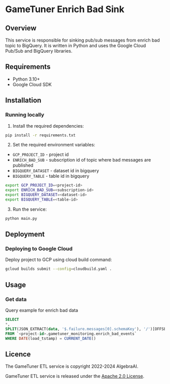 # GameTuner Enrich Bad Sink

## Overview

This service is responsible for sinking pub/sub messages from enrich bad topic to BigQuery. It is written in Python and uses the Google Cloud Pub/Sub and BigQuery libraries.

## Requirements

- Python 3.10+
- Google Cloud SDK

## Installation

### Running locally

1. Install the required dependencies:

```bash
pip install -r requirements.txt
```

2. Set the required environment variables:

* `GCP_PROJECT_ID` - project id
* `ENRICH_BAD_SUB` - subscription id of topic where bad messages are published
* `BIGQUERY_DATASET` - dataset id in bigquery
* `BIGQUERY_TABLE` - table id in bigquery

```bash
export GCP_PROJECT_ID=<project-id>
export ENRICH_BAD_SUB=<subscription-id>
export BIGQUERY_DATASET=<dataset-id>
export BIGQUERY_TABLE=<table-id>
```

3. Run the service:

```bash
python main.py
```

## Deployment

### Deploying to Google Cloud

Deploy project to GCP using cloud build command:

```bash
gcloud builds submit --config=cloudbuild.yaml .
```

## Usage

### Get data

Query example for enrich bad data

```SQL
SELECT
*,
SPLIT(JSON_EXTRACT(data, '$.failure.messages[0].schemaKey'), '/')[OFFSET(1)] as event_name
FROM `<project-id>.gametuner_monitoring.enrich_bad_events`
WHERE DATE(load_tstamp) = CURRENT_DATE()
```

## Licence

The GameTuner ETL service is copyright 2022-2024 AlgebraAI.

GameTuner ETL service is released under the [Apache 2.0 License][license].

[license]: https://www.apache.org/licenses/LICENSE-2.0